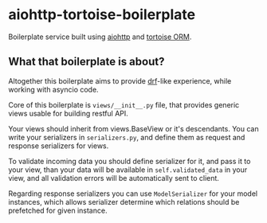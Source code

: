 # aiohttp-tortoise-boilerplate
Boilerplate service built using [aiohttp](https://github.com/aio-libs/aiohttp) and [tortoise ORM](https://github.com/Zeliboba5/tortoise-orm).

## What that boilerplate is about?

Altogether this boilerplate aims to provide [drf](https://github.com/encode/django-rest-framework/)-like
experience, while working with asyncio code.

Core of this boilerplate is `views/__init__.py` file, that provides
generic views usable for building restful API.

Your views should inherit from views.BaseView or it's descendants.
You can write your serializers in `serializers.py`, and define them as
request and response serializers for views.

To validate incoming data you should define serializer for it,
and pass it to your view, than your data
will be available in ```self.validated_data``` in your view,
and all validation errors will be automatically sent to client.

Regarding response serializers you can use `ModelSerializer` for your
model instances, which allows serializer determine which relations
should be prefetched for given instance.
